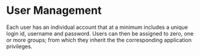 # User Management

Each user has an individual account that at a minimum includes a unique login id, username and password. Users can then be assigned to zero, one or more groups; from which they inherit the the corresponding application privileges.